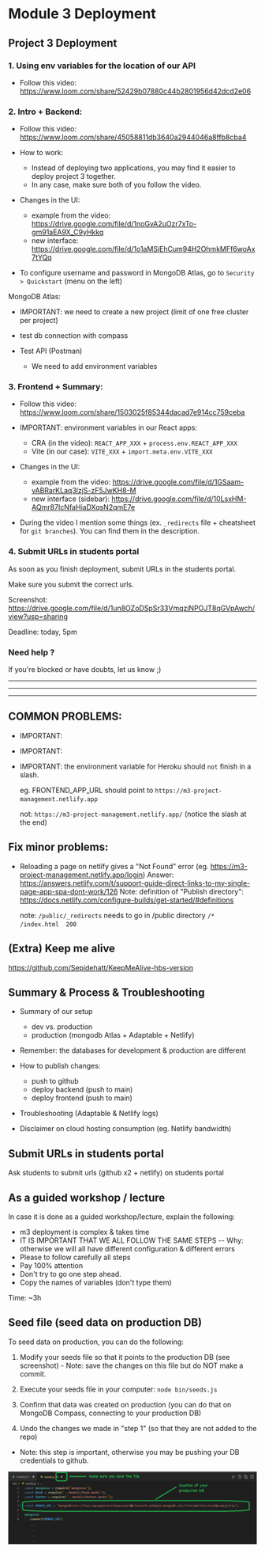 
# Module 3 Deployment





## Project 3 Deployment

### 1. Using env variables for the location of our API

- Follow this video: https://www.loom.com/share/52429b07880c44b2801956d42dcd2e06


### 2. Intro + Backend:

- Follow this video: https://www.loom.com/share/45058811db3640a2944046a8ffb8cba4

- How to work: 
  - Instead of deploying two applications, you may find it easier to deploy project 3 together.
  - In any case, make sure both of you follow the video.

- Changes in the UI: 
    - example from the video: https://drive.google.com/file/d/1noGvA2uOzr7xTo-gm91aEA9X_C9yHkkq
    - new interface: https://drive.google.com/file/d/1o1aMSjEhCum94H2OhmkMFf6woAx7tYQq

- To configure username and password in MongoDB Atlas, go to `Security > Quickstart` (menu on the left)


MongoDB Atlas:
- IMPORTANT: we need to create a new project (limit of one free cluster per project)
- test db connection with compass

- Test API (Postman)
  - We need to add environment variables



### 3. Frontend + Summary:

- Follow this video: https://www.loom.com/share/1503025f85344dacad7e914cc759ceba



- IMPORTANT: environment variables in our React apps:
  - CRA (in the video): `REACT_APP_XXX` + `process.env.REACT_APP_XXX`
  - Vite (in our case): `VITE_XXX` + `import.meta.env.VITE_XXX`


- Changes in the UI:
  - example from the video: https://drive.google.com/file/d/1GSaam-vABRarKLaq3lzjS-zF5JwKH8-M
  - new interface (sidebar): https://drive.google.com/file/d/10LsxHM-AQmr87IcNfaHiaDXqsN2qmE7e


- During the video I mention some things (ex. `_redirects` file + cheatsheet for `git branches`). You can find them in the description.



### 4. Submit URLs in students portal


As soon as you finish deployment, submit URLs in the students portal.

Make sure you submit the correct urls. 

Screenshot: https://drive.google.com/file/d/1un8OZoDSpSr33VmqziNPOJT8qGVpAwch/view?usp=sharing

Deadline: today, 5pm



### Need help ?

If you're blocked or have doubts, let us know ;)




---
---
---





## COMMON PROBLEMS:


- IMPORTANT:
- IMPORTANT:
- IMPORTANT: the environment variable for Heroku should `not` finish in a slash.

    eg.  FRONTEND_APP_URL should point to `https://m3-project-management.netlify.app`

    not: `https://m3-project-management.netlify.app/` (notice the slash at the end)





## Fix minor problems:

- Reloading a page on netlify gives a "Not Found" error (eg. https://m3-project-management.netlify.app/login)
  Answer: https://answers.netlify.com/t/support-guide-direct-links-to-my-single-page-app-spa-dont-work/126
  Note: definition of "Publish directory": https://docs.netlify.com/configure-builds/get-started/#definitions

  note: `/public/_redirects` needs to go in /public directory
  `/*  /index.html  200`





## (Extra) Keep me alive

https://github.com/Sepidehatt/KeepMeAlive-hbs-version




## Summary & Process & Troubleshooting


- Summary of our setup
  - dev vs. production
  - production (mongodb Atlas + Adaptable + Netlify)

- Remember: the databases for development & production are different

- How to publish changes:
  - push to github
  - deploy backend (push to main)
  - deploy frontend (push to main)

- Troubleshooting (Adaptable & Netlify logs)

- Disclaimer on cloud hosting consumption (eg. Netlify bandwidth)




## Submit URLs in students portal

<!-- IMPORTANT -->
<!-- IMPORTANT -->
Ask students to submit urls (github x2 + netlify) on students portal
<!-- IMPORTANT -->
<!-- IMPORTANT -->






## As a guided workshop / lecture

In case it is done as a guided workshop/lecture, explain the following:

- m3 deployment is complex & takes time
- IT IS IMPORTANT THAT WE ALL FOLLOW THE SAME STEPS
    -- Why: otherwise we will all have different configuration & different errors
- Please to follow carefully all steps
- Pay 100% attention
- Don't try to go one step ahead.
- Copy the names of variables (don't type them)

Time: ~3h 



## Seed file (seed data on production DB)

<!-- @LT: share instructions on Slack (no need to demo) -->
<!-- @todo: create a gist -->


To seed data on production, you can do the following:

  1. Modify your seeds file so that it points to the production DB (see screenshot)
    - Note: save the changes on this file but do NOT make a commit.

  2. Execute your seeds file in your computer: `node bin/seeds.js`

  3. Confirm that data was created on production (you can do that on MongoDB Compass, connecting to your production DB)

  4. Undo the changes we made in "step 1" (so that they are not added to the repo)
  - Note: this step is important, otherwise you may be pushing your DB credentials to github.

  
![Seed on production](../media/images/seed-adaptable.png)


